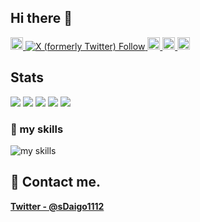 ## Hi there 👋
<p align="left">
  <a href="https://github.com/SuharaDaigo">
    <img height="20" src="https://komarev.com/ghpvc/?username=SuharaDaigo" />
  </a>
  <a href="https://twitter.com/sDaigo1112">
    <img alt="X (formerly Twitter) Follow" src="https://img.shields.io/twitter/follow/:sDaigo1112">
  </a>
  <a href="https://github.com/SuharaDaigo">
    <img height="20" src="https://img.shields.io/github/followers/SuharaDaigo?label=follow&logo=github&style=flat" />
  </a>
  <a href="http://qiita.com/SDaigo1112">
    <img height="20" src="https://qiita-badge.apiapi.app/s/SDaigo1112/posts.svg" />
  </a>
  <a href="http://qiita.com/SDaigo1112">
    <img height="20" src="https://qiita-badge.apiapi.app/s/SDaigo1112/contributions.svg" />
  </a>
</p>

## Stats
![](http://github-profile-summary-cards.vercel.app/api/cards/profile-details?username=SuharaDaigo&theme=gruvbox)
![](http://github-profile-summary-cards.vercel.app/api/cards/repos-per-language?username=SuharaDaigo&theme=gruvbox)
![](http://github-profile-summary-cards.vercel.app/api/cards/most-commit-language?username=SuharaDaigo&theme=gruvbox)
![](http://github-profile-summary-cards.vercel.app/api/cards/stats?username=SuharaDaigo&theme=gruvbox)
![](http://github-profile-summary-cards.vercel.app/api/cards/productive-time?username=SuharaDaigo&theme=gruvbox&utcOffset=9)

### 🌱 my skills
<img alt="my skills" src="https://skillicons.dev/icons?theme=light&perline=8&i=neovim,vim,cpp,python,go,flutter,firebase,git,github,githubactions" />


## 📨 Contact me.

**[Twitter - @sDaigo1112](https://twitter.com/sDaigo1112)**
<!--
**SuharaDaigo/SuharaDaigo** is a ✨ _special_ ✨ repository because its `README.md` (this file) appears on your GitHub profile.

Here are some ideas to get you started:

- 🔭 I’m currently working on ...
- 🌱 I’m currently learning ...
- 👯 I’m looking to collaborate on ...
- 🤔 I’m looking for help with ...
- 💬 Ask me about ...
- 📫 How to reach me: ...
- 😄 Pronouns: ...
- ⚡ Fun fact: ...
-->
